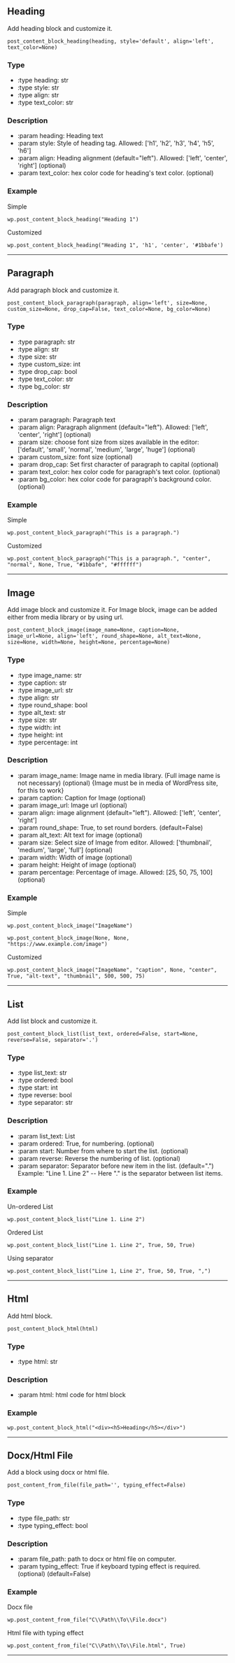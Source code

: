 ## Heading
Add heading block and customize it.

`post_content_block_heading(heading, style='default', align='left', text_color=None)`

### Type
* :type heading: str
* :type style: str
* :type align: str
* :type text_color: str

### Description
* :param heading: Heading text
* :param style: Style of heading tag. Allowed: ['h1', 'h2', 'h3', 'h4', 'h5', 'h6']
* :param align: Heading alignment (default="left"). Allowed: ['left', 'center', 'right'] (optional)
* :param text_color: hex color code for heading's text color. (optional)

### Example
Simple

`wp.post_content_block_heading("Heading 1")`

Customized

`wp.post_content_block_heading("Heading 1", 'h1', 'center', '#1bbafe')`

***


## Paragraph
Add paragraph block and customize it.

`post_content_block_paragraph(paragraph, align='left', size=None, custom_size=None, drop_cap=False, text_color=None, bg_color=None)`

### Type
* :type paragraph: str
* :type align: str
* :type size: str
* :type custom_size: int
* :type drop_cap: bool
* :type text_color: str
* :type bg_color: str

### Description
* :param paragraph: Paragraph text
* :param align: Paragraph alignment (default="left"). Allowed: ['left', 'center', 'right'] (optional)
* :param size: choose font size from sizes available in the editor: ['default', 'small', 'normal', 'medium', 'large', 'huge'] (optional)
* :param custom_size: font size (optional)
* :param drop_cap: Set first character of paragraph to capital (optional)
* :param text_color: hex color code for paragraph's text color. (optional)
* :param bg_color: hex color code for paragraph's background color. (optional)

### Example
Simple

`wp.post_content_block_paragraph("This is a paragraph.")`

Customized

`wp.post_content_block_paragraph("This is a paragraph.", "center", "normal", None, True, "#1bbafe", "#ffffff")`

***


## Image
Add image block and customize it. 
For Image block, image can be added either from media library or by using url.

`post_content_block_image(image_name=None, caption=None, image_url=None, align='left', round_shape=None, alt_text=None, size=None, width=None, height=None, percentage=None)`

### Type
* :type image_name: str
* :type caption: str
* :type image_url: str
* :type align: str
* :type round_shape: bool
* :type alt_text: str
* :type size: str
* :type width: int
* :type height: int
* :type percentage: int

### Description
* :param image_name: Image name in media library. (Full image name is not necessary) (optional) {Image must be in media of WordPress site, for this to work}
* :param caption: Caption for Image (optional)
* :param image_url: Image url (optional)
* :param align: image alignment (default="left"). Allowed: ['left', 'center', 'right']
* :param round_shape: True, to set round borders. (default=False)
* :param alt_text: Alt text for image (optional)
* :param size: Select size of Image from editor. Allowed: ['thumbnail', 'medium', 'large', 'full'] (optional)
* :param width: Width of image (optional)
* :param height: Height of image (optional)
* :param percentage: Percentage of image. Allowed: [25, 50, 75, 100] (optional)

### Example
Simple

`wp.post_content_block_image("ImageName")`

`wp.post_content_block_image(None, None, "https://www.example.com/image")`

Customized

`wp.post_content_block_image("ImageName", "caption", None, "center", True, "alt-text", "thumbnail", 500, 500, 75)`
***


## List
Add list block and customize it.

`post_content_block_list(list_text, ordered=False, start=None, reverse=False, separator='.')`

### Type
* :type list_text: str
* :type ordered: bool
* :type start: int
* :type reverse: bool
* :type separator: str

### Description
* :param list_text: List
* :param ordered: True, for numbering. (optional)
* :param start: Number from where to start the list. (optional)
* :param reverse: Reverse the numbering of list. (optional)
* :param separator: Separator before new item in the list. (default=".") Example: "Line 1. Line 2" -- Here "." is the separator between list items.

### Example
Un-ordered List

`wp.post_content_block_list("Line 1. Line 2")`

Ordered List

`wp.post_content_block_list("Line 1. Line 2", True, 50, True)`

Using separator

`wp.post_content_block_list("Line 1, Line 2", True, 50, True, ",")`

***


## Html
Add html block.

`post_content_block_html(html)`

### Type
* :type html: str

### Description
* :param html: html code for html block

### Example
`wp.post_content_block_html("<div><h5>Heading</h5></div>")`

***


## Docx/Html File
Add a block using docx or html file.

`post_content_from_file(file_path='', typing_effect=False)`

### Type
* :type file_path: str
* :type typing_effect: bool

### Description
* :param file_path: path to docx or html file on computer.
* :param typing_effect: True if keyboard typing effect is required. (optional) (default=False)

### Example
Docx file

`wp.post_content_from_file("C\\Path\\To\\File.docx")`

Html file with typing effect

`wp.post_content_from_file("C\\Path\\To\\File.html", True)`

***